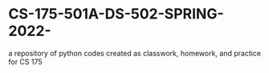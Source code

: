 # CS-175-501A-DS-502-SPRING-2022-
a repository of python codes created as classwork, homework, and practice for CS 175
